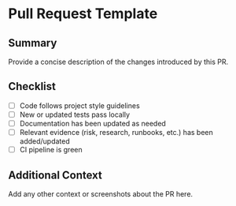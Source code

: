 # Pull Request Template

## Summary
Provide a concise description of the changes introduced by this PR.

## Checklist
- [ ] Code follows project style guidelines
- [ ] New or updated tests pass locally
- [ ] Documentation has been updated as needed
- [ ] Relevant evidence (risk, research, runbooks, etc.) has been added/updated
- [ ] CI pipeline is green

## Additional Context
Add any other context or screenshots about the PR here.
